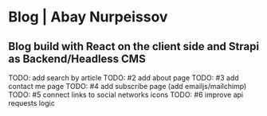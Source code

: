# Blog | Abay Nurpeissov

## Blog build with React on the client side and Strapi as Backend/Headless CMS

TODO: add search by article
TODO: #2 add about page
TODO: #3 add contact me page
TODO: #4 add subscribe page (add emailjs/mailchimp)
TODO: #5 connect links to social networks icons
TODO: #6 improve api requests logic
